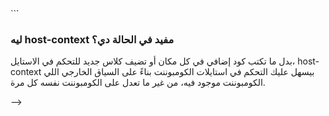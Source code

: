  <!-- ## What is View Encapsulation in Angular?

 [⬆️ Back to Top](#top)

<div dir="auto" align="right">

### يعني إيه View Encapsulation؟
الـ View Encapsulation في Angular بيساعدنا نتحكم في الاستايلات الخاصة بكل كومبوننت بحيث تكون معزولة وماتأثرش على باقي الكومبوننتات في التطبيق.

 يعني لو عندك استايلات معينة في كومبوننت واحد، مش عايزينها تأثر على استايلات الكومبوننتات التانية.

 ### الAngular بيدعم 3 طرق أو استراتيجيات للتحكم في الاستايلات:

###### الViewEncapsulation.None: بدون عزل للاستايلات (يعني الاستايلات تكون global).
###### الViewEncapsulation.Emulated: عزل وهمي (Emulated Encapsulation).
###### الViewEncapsulation.ShadowDOM: عزل حقيقي باستخدام الـ Shadow DOM.

###  ViewEncapsulation.None
يعني إيه ViewEncapsulation.None؟

لو استخدمت ViewEncapsulation.None، يبقى كده مفيش عزل. الاستايلات اللي بتعملها في الكومبوننت ده هتكون  (Global)، يعني ممكن تأثر على كل العناصر في التطبيق.
<div dir="auto" align="left">

```typescript
import { Component,ViewEncapsulation } from '@angular/core';
 
@Component({
  selector: 'app-none',
  template: `<p>I am not encapsulated and in blue 
             (ViewEncapsulation.None) </p>`,
  styles: ['p { color:blue}'],
  encapsulation: ViewEncapsulation.None
})
export class ViewNoneComponent {
}
```

</div>

#### لو أضفنا الكومبوننت ده في التطبيق، الاستايل color: blue هيأثر على كل ```<p>``` في التطبيق، مش بس جوا الكومبوننت ده.


### 2. ViewEncapsulation.Emulated
يعني إيه ViewEncapsulation.Emulated؟

دي تعتبر الاستراتيجية الافتراضية في . Emulated Encapsulation يعني  الAngular هتضيف حاجة زي أكواد HTML Attributes فريدة للكومبوننت والاستايلات الخاصة به، بحيث تضمن إن الاستايلات دي ماتأثرش على باقي الكومبوننتات.

يعني Angular بتضيف حاجات زي _ngcontent لكل عنصر جوا الكومبوننت عشان تربط الاستايلات الخاصة بيه بيه بس، بحيث تضمن إن الاستايلات ماتخرجش لباقي التطبيق.

<div dir="auto" align="left">

```typescript
import { Component,ViewEncapsulation } from '@angular/core';
 
@Component({
  selector: 'app-emulated',
  template: `<p>Using Emulator</p>`,
  styles: ['p { color:red}'],
  encapsulation: ViewEncapsulation.Emulated
})
export class ViewEmulatedComponent {
}
```

</div>

### إيه اللي بيحصل هنا؟
لما تفتح   (Developer Tools)، هتلاقي Angular ضافت Attribute فريد زي ```_ngcontent-c2``` على عنصر ```<p>``` والاستايلات الخاصة به. ده بيخلي الاستايلات دي تنطبق بس على العناصر اللي جوا الكومبوننت ده، وماتأثرش على باقي التطبيق.

### ViewEncapsulation.ShadowDOM
يعني إيه ViewEncapsulation.ShadowDOM؟

الـ Shadow DOM هو جزء من Web Components وبيوفر عزل حقيقي للاستايلات.

 لما تستخدمه، الاستايلات الخاصة بالكومبوننت ده مش هتخرج بره الكومبوننت، ومش هتأثر على أي عناصر تانية بره الكومبوننت.

ملاحظة: مش كل المتصفحات بتدعم الـ Shadow DOM، فالأفضل تشغل التطبيق على متصفح زي جوجل كروم.

<div dir="auto" align="left">

```typescript
import { Component,ViewEncapsulation } from '@angular/core';
 
@Component({
  selector: 'app-shadowdom',
  template: `<p>I am encapsulated inside a Shadow DOM ViewEncapsulation.ShadowDom</p>`,
  styles: ['p { color:brown}'],
  encapsulation: ViewEncapsulation.ShadowDom
})
export class ViewShadowdomComponent {
 
}
```

</div>

### إيه اللي بيحصل هنا؟
الAngular بترندر الكومبوننت ده جوا عنصر اسمه shadow-root#.

 العنصر ده بيعزل الاستايلات الخاصة بالكومبوننت عن باقي التطبيق، وده بيحقق عزل حقيقي.

### مزايا وعيوب Shadow DOM
مزايا: عزل حقيقي للاستايلات، وبكده تضمن إن الاستايلات ماتأثرش على أي حاجة بره الكومبوننت.

عيوب: مش كل المتصفحات بتدعمه، وبعض الاستايلات المشتركة بين الكومبوننتات ممكن ماتشتغلش زي ما تتوقع.

### 🚀 الخلاصة
الViewEncapsulation.None: استخدامه لما تكون عايز الاستايلات تأثر على التطبيق كله.

الViewEncapsulation.Emulated: الاختيار الافتراضي، بيعزل الاستايلات باستخدام ng-content.

الViewEncapsulation.ShadowDOM: بيعزل الاستايلات بشكل كامل لكن ممكن مايشتغلش على كل المتصفحات.
</div>

 ## What are Host and hostContext in angular? 

 [⬆️ Back to Top](#top)

<div dir="auto" align="right">

### أولاً: إيه هو host:؟
الhost هو CSS Selector بنستخدمه في Angular عشان نستهدف العنصر الأساسي بتاع الكومبوننت نفسه.

 لما بتستخدمه، هو بيخليك تضيف استايلات على العنصر الرئيسي للكومبوننت من غير ما تتعرض للعناصر اللي جواه أو من غير ما تضطر تضيف كلاس معين عليه.

 ### ليه بنستخدم :host في Angular
 
  كل كومبوننت بيبقى ليه استايلات خاصة بيه، ولو عايز تضيف استايل للعنصر الأساسي بتاع الكومبوننت من غير ما تأثر على باقي الكومبوننتات أو محتوى الصفحة، هنا :host بيبقى مفيد.

  ### مثال عملي:
خلينا نقول عندك كومبوننت اسمه app-card وعايز تخلي العنصر الأساسي  يظهر بحدود (border) ولون خلفية (background color) محددين.
<div dir="auto" align="left">

```typescript
@Component({
  selector: 'app-card',
  template: `
    <div class="content">
      <p>this is a content</p>
    </div>
  `,
  styles: [`
    :host {
      display: block;
      border: 2px solid #333;
      background-color: #f9f9f9;
      padding: 16px;
      border-radius: 8px;
    }
  `]
})
export class CardComponent { }
```

</div>

الـ :host هنا بيخلي الاستايلات تطبق على العنصر الأساسي بتاع app-card نفسه.

مش محتاج تضيف كلاس أو تعمل حاجة مخصوص للعنصر الرئيسي، لأن :host بيفهم لوحده إن ده هو العنصر الحاوي للكومبوننت، وبيطبق عليه الاستايلات مباشرة.

### ثانياً: إيه هو :host-context؟
الhost-context هو CSS Selector بيستخدم في Angular عشان تتحكم في الاستايلات بناءً على السياق الخارجي للكومبوننت. يعني بيشوف الكومبوننت موجود فين أو جواه إيه، ويطبق الاستايلات بناءً على ده.

تخيل :host-context زي شرط بيقول: "لو الكومبوننت موجود في سياق معين أو محاط بعنصر معين، يبقى طبق الاستايل ده".


### مثال

افترض إن عندك كومبوننت في Angular فيه عنصر ```<input>```، وعايز هذا الكومبوننت يظهر بشكل مختلف بناءً على المكان اللي بيتواجد فيه. يعني مثلًا:

لو الكومبوننت ده موجود جوا Dropdown، عايز عرض الـ ```<input>``` يكون 50%.

لو الكومبوننت ده موجود جوا Table، عايز عرض الـ ```<input>``` يكون 100%.

### إزاي نستخدم :host-context في المثال بتاعنا؟
لو عندنا كومبوننت MyInputComponent اللي فيه ```<input>```، عايزين نخليه يغير عرضه بناءً على المكان اللي هو فيه.

الكومبوننت MyInputComponent هيظهر في أماكن مختلفة، زي my-dropdown و my-table.

لو الكومبوننت ده جوه ```<my-dropdown>```، العرض يكون 50%.
لو الكومبوننت ده جوه ```<my-table>```، العرض يكون 100%.
<div dir="auto" align="left">

```CSS
:host-context(my-dropdown) input {
  width: 50%; /* العرض لما يكون جوا dropdown */
}

:host-context(my-table) input {
  width: 100%; /* العرض لما يكون جوا table */
}
```

</div>

ال:host-context(my-dropdown) input: ده بيقول إنه لو الكومبوننت MyInputComponent موجود جوا عنصر ```<my-dropdown>```، يخلي عرض ```<input>``` في الكومبوننت ده 50%.

ال:host-context(my-table) input: ده بيقول إنه لو الكومبوننت MyInputComponent موجود جوا ```<my-table>```، يخلي عرض ```<input>``` في الكومبوننت ده 100%.

دلوقتي لو حطيت MyInputComponent جوا <my-dropdown> أو <my-table>، هيتم تطبيق الاستايل اللي يناسب السياق بشكل تلقائي.

<div dir="auto" align="left">

```HTML
<my-dropdown>
  <my-input></my-input> <!-- العرض 50% هنا عشان موجود في dropdown -->
</my-dropdown>

<my-table>
  <my-input></my-input> <!-- العرض 100% هنا عشان موجود في table -->
</my-table>
```

</div>

### ليه host-context مفيد في الحالة دي؟

بدل ما تكتب كود إضافي في كل مكان أو تضيف كلاس جديد للتحكم في الاستايل، host-context بيسهل عليك التحكم في استايلات الكومبوننت بناءً على السياق الخارجي اللي الكومبوننت موجود فيه، من غير ما تعدل على الكومبوننت نفسه كل مرة.

</div> -->

 <!-- <hr/>
 ## ContentChild and ContentChildren in Angular

 [⬆️ Back to Top](#top)

<div dir="auto" align="right">

</div>


<div dir="auto" align="left">

```typescript

```

</div>
<div dir="auto" align="left">

```HTML

```

</div> -->
